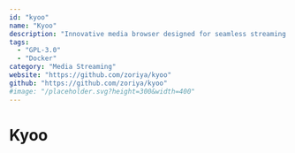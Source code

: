 ```yaml
---
id: "kyoo"
name: "Kyoo"
description: "Innovative media browser designed for seamless streaming of anime, series and movies, offering advanced features like dynamic transcoding, auto watch history and intelligent metadata retrieval."
tags:
  - "GPL-3.0"
  - "Docker"
category: "Media Streaming"
website: "https://github.com/zoriya/kyoo"
github: "https://github.com/zoriya/kyoo"
#image: "/placeholder.svg?height=300&width=400"
---
```


# Kyoo
